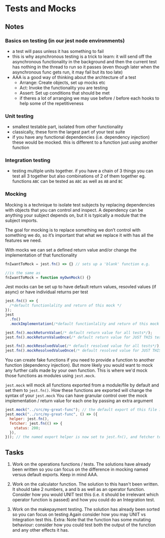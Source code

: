 # Tests and Mocks

## Notes

### Basics on testing (in our jest node environments)

- a test will pass unless it has something to fail
- this is why asynchronous testing is a trick to learn: it will send off the asynchronous functionality in the background and then the current test has nothing in the thread to run so it passes (even though later when the asynchronous func gets run, it may fail but its too late)
- AAA is a good way of thinking about the archtecture of a test
  - Arrange: Create objects, set up mocks etc
  - Act: Invoke the functionality you are testing
  - Assert: Set up conditions that should be met
  - if theres a lot of arranging we may use before / before each hooks to help some of the repetitiveness

### Unit testing

- smallest testable part, isolated from other functionality
- classically, these form the largest part of your test suite
- if you have any functional dependencies (i.e. dependency injection) these would be mocked. this is different to a function just _using_ another function

### Integration testing

- testing multiple units together. if you have a chain of 3 things you can test all 3 together but also combinations of 2 of them together eg. functions `ABC` can be tested as `ABC` as well as `AB` and `BC`

### Mocking

Mocking is a technique to isolate test subjects by replacing dependencies with objects that you can control and inspect. A dependency can be anything your subject depends on, but it is typically a module that the subject imports.

The goal for mocking is to replace something we don’t control with something we do, so it’s important that what we replace it with has all the features we need.

With mocks we can set a defined return value and/or change the implementation of that functionality

```js
fnIwantToMock = jest.fn() => {} // sets up a 'blank' function e.g.

//is the same as
fnIwantToMock = function myOwnMock() {}
```

Jest mocks can be set up to have default return values, resovled values (if async) or have individual returns per test

```js
jest.fn(() => {
  /*default functionlality and return of this mock */
});
jest
  .fn()
  .mockImplementation(/*default functionlality and return of this mock */); // same as above

jest.fn().mockReturnValue(/* default return value for all tests*/);
jest.fn().mockReturnValueOnce(/* default return value for JUST THIS test*/);

jest.fn().mockResolvedValue(/* default resolved value for all tests*/);
jest.fn().mockResolvedValueOnce(/* default resolved value for JUST THIS test*/);
```

You can create fake functions if you need to provide a function to another function (dependency injection).
But more likely you would want to mock any further calls made by your own function. This is where we'd mock those functions as modules using `jest.mock`.

`jest.mock` will mock all functions exported from a module/file by default and set them to `jest.fn()`. How these functions are exported will change the syntax of your `jest.mock` You can have granular control over the mock implementation / return value for each one by passing an extra argument

```js
jest.mock("../src/my-great-func"); // the default export of this file is set to jest.fn
jest.mock("../src/my-great-func", () => ({
  helper: jest.fn(),
  fetcher: jest.fn(() => {
    status: 200;
  }),
})); // the named export helper is now set to jest.fn(), and fetcher to a specific mock implementation
```

## Tasks

1. Work on the operations functions / tests. The solutions have already been written so you can focus on the difference in mocking named versus default exports. Keep in mind AAA.

2. Work on the calculator function. The solution to this hasn't been written.
   It should take 2 numbers, a and b as well as an operator function.
   Consider how you would UNIT test this (i.e. it should be irrelevant which operator function is passed) and how you could do an Integration test.

3. Work on the makepayment testing. The solution has already been sorted so you can focus on testing
   Again consider how you may UNIT vs Integration test this.
   Extra: Note that the function has some mutating behaviour: consider how you could test both the output of the function and any other effects it has.
